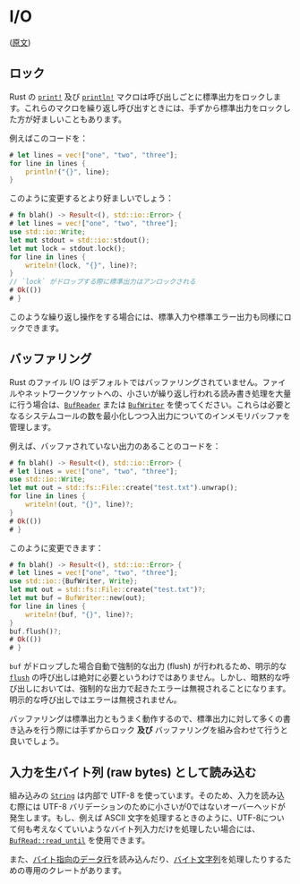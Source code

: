 <!-- commit: https://github.com/nnethercote/perf-book/commit/05d4e28000de22fbf30652ab650fe29ce6ebe9a4 -->

# I/O

([原文](https://nnethercote.github.io/perf-book/io.html))

## ロック

Rust の [`print!`] 及び [`println!`] マクロは呼び出しごとに標準出力をロックします。これらのマクロを繰り返し呼び出すときには、手ずから標準出力をロックした方が好ましいこともあります。

[`print!`]: https://doc.rust-lang.org/std/macro.print.html
[`println!`]: https://doc.rust-lang.org/std/macro.println.html

例えばこのコードを：

```rust
# let lines = vec!["one", "two", "three"];
for line in lines {
    println!("{}", line);
}
```

このように変更するとより好ましいでしょう：

```rust
# fn blah() -> Result<(), std::io::Error> {
# let lines = vec!["one", "two", "three"];
use std::io::Write;
let mut stdout = std::io::stdout();
let mut lock = stdout.lock();
for line in lines {
    writeln!(lock, "{}", line)?;
}
// `lock` がドロップする際に標準出力はアンロックされる
# Ok(())
# }
```

このような繰り返し操作をする場合には、標準入力や標準エラー出力も同様にロックできます。

## バッファリング

Rust のファイル I/O はデフォルトではバッファリングされていません。ファイルやネットワークソケットへの、小さいが繰り返し行われる読み書き処理を大量に行う場合は、[`BufReader`] または [`BufWriter`] を使ってください。これらは必要となるシステムコールの数を最小化しつつ入出力についてのインメモリバッファを管理します。

[`BufReader`]: https://doc.rust-lang.org/std/io/struct.BufReader.html
[`BufWriter`]: https://doc.rust-lang.org/std/io/struct.BufWriter.html

例えば、バッファされていない出力のあることのコードを：

```rust
# fn blah() -> Result<(), std::io::Error> {
# let lines = vec!["one", "two", "three"];
use std::io::Write;
let mut out = std::fs::File::create("test.txt").unwrap();
for line in lines {
    writeln!(out, "{}", line)?;
}
# Ok(())
# }
```

このように変更できます：

```rust
# fn blah() -> Result<(), std::io::Error> {
# let lines = vec!["one", "two", "three"];
use std::io::{BufWriter, Write};
let mut out = std::fs::File::create("test.txt")?;
let mut buf = BufWriter::new(out);
for line in lines {
    writeln!(buf, "{}", line)?;
}
buf.flush()?;
# Ok(())
# }
```

`buf` がドロップした場合自動で強制的な出力 (flush) が行われるため、明示的な [`flush`] の呼び出しは絶対に必要というわけではありません。しかし、暗黙的な呼び出しにおいては、強制的な出力で起きたエラーは無視されることになります。明示的な呼び出しではエラーは無視されません。

[`flush`]: https://doc.rust-lang.org/std/io/trait.Write.html#tymethod.flush

バッファリングは標準出力ともうまく動作するので、標準出力に対して多くの書き込みを行う際には手ずからロック **及び** バッファリングを組み合わせて行うと良いでしょう。

## 入力を生バイト列 (raw bytes) として読み込む

組み込みの [`String`] は内部で UTF-8 を使っています。そのため、入力を読み込む際には UTF-8 バリデーションのために小さいが0ではないオーバーヘッドが発生します。もし、例えば ASCII 文字を処理するときのように、UTF-8について何も考えなくていいようなバイト列入力だけを処理したい場合には、[`BufRead::read_until`] を使用できます。

[`String`]: https://doc.rust-lang.org/std/string/struct.String.html
[`BufRead::read_until`]: https://doc.rust-lang.org/std/io/trait.BufRead.html#method.read_until

また、[バイト指向のデータ行]を読み込んだり、[バイト文字列]を処理したりするための専用のクレートがあります。

[バイト指向のデータ行]: https://github.com/Freaky/rust-linereader
[バイト文字列]: https://github.com/BurntSushi/bstr
